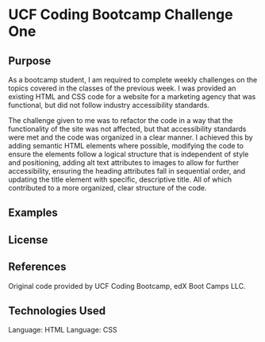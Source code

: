 # UCF Coding Bootcamp Challenge One

## Purpose

As a bootcamp student, I am required to complete weekly challenges on the topics covered in the classes of the previous week. I was provided an existing HTML and CSS code for a website for a marketing agency that was functional, but did not follow industry accessibility standards. 

The challenge given to me was to refactor the code in a way that the functionality of the site was not affected, but that accessibility standards were met and the code was organized in a clear manner. I achieved this by adding semantic HTML elements where possible, modifying the code to ensure the elements follow a logical structure that is independent of style and positioning, adding alt text attributes to images to allow for further accessibility, ensuring the heading attributes fall in sequential order, and updating the title element with specific, descriptive title. All of which contributed to a more organized, clear structure of the code. 

## Examples

## License

## References

Original code provided by UCF Coding Bootcamp, edX Boot Camps LLC.

## Technologies Used
Language: HTML
Language: CSS